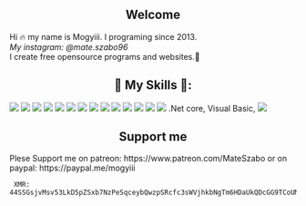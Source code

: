 ﻿

## <h2 align="center">Welcome</h2>

 Hi 🔥 my name is Mogyiii. I programing since 2013.<br>
*My instagram: @mate.szabo96* <br>
I create free opensource programs and websites.🔨<br>
<h2 align="center">🔧  My Skills 💯:</h2>
<span>
<img src="https://img.shields.io/badge/-HTML5-E34F26?style=for-the-badge&logo=html5&logoColor=white">
<img src="https://img.shields.io/badge/-CSS3-1572B6?style=for-the-badge&logo=css3&logoColor=white">
<img src="https://img.shields.io/badge/-Bootstrap-563D7C?style=for-the-badge&logo=bootstrap&logoColor=white">
<img src="https://img.shields.io/badge/-JavaScript-black?style=for-the-badge&logo=javascript&logoColor=eed718"> 
<img src="https://img.shields.io/badge/-Windows-0078D6?style=for-the-badge&logo=Windows">
<img src="https://img.shields.io/badge/-Git-F05032?style=for-the-badge&logo=Git&logoColor=white">
<img src="https://img.shields.io/badge/-Sass-black?style=for-the-badge&logo=Sass&logoColor=pink">
<img src="https://img.shields.io/badge/-Java-white?style=for-the-badge&logo=Java&logoColor=red">
<img src="https://img.shields.io/badge/-Postgresql-white?style=for-the-badge&logo=Postgresql&logoColor=blue">
<img src="https://img.shields.io/badge/-PHP-white?style=for-the-badge&logo=php&logoColor=purple">
<img src="https://img.shields.io/badge/-Jquery-white?style=for-the-badge&logo=jquery&logoColor=black">
<img src="https://img.shields.io/badge/-MySQL-white?style=for-the-badge&logo=MySQL&logoColor=orange">
<img src="https://img.shields.io/badge/-Visual-studio-white?style=for-the-badge&logo=Visual-studio&logoColor=purple">
<img src="https://img.shields.io/badge/-C-sharp-blue?style=for-the-badge&logo=C-Sharp&logoColor=white">
.Net core,  Visual Basic,
</span>
<img src="https://github-readme-stats.vercel.app/api?username=mogyiii&show_icons=true&include_all_commits=true&count_private=true&theme=algolia">
<h2 align="center">Support me</h2>
Plese Support me on patreon: https://www.patreon.com/MateSzabo or on paypal: https://paypal.me/mogyiii

     XMR: 44SSGsjvMsv53LkD5pZSxb7NzPeSqceybQwzpSRcfc3sWVjhkbNgTm6HDaUkQDcGG9TCoUMx7FNDxXE5iRJymncSLPkEa8C

